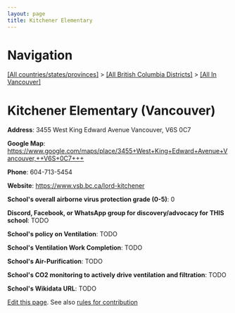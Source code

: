 ```yaml
---
layout: page
title: Kitchener Elementary
---
```

# Navigation

[[All countries/states/provinces]](../../..) > [[All British Columbia Districts]](../..) > [[All In Vancouver]](..)

# Kitchener Elementary (Vancouver)

**Address**: 3455 West King Edward Avenue Vancouver,  V6S 0C7

**Google Map**: <https://www.google.com/maps/place/3455+West+King+Edward+Avenue+Vancouver,++V6S+0C7+++>

**Phone**: 604-713-5454

**Website**: <https://www.vsb.bc.ca/lord-kitchener>

**School's overall airborne virus protection grade (0-5)**: 0

**Discord, Facebook, or WhatsApp group for discovery/advocacy for THIS school**: TODO

**School's policy on Ventilation**: TODO

**School's Ventilation Work Completion**: TODO

**School's Air-Purification**: TODO

**School's CO2 monitoring to actively drive ventilation and filtration**: TODO

**School's Wikidata URL**: TODO


[Edit this page](https://github.com/ventilate-schools/BC/edit/main/././Vancouver/Kitchener_Elementary.md). See also [rules for contribution](../../../contribution-rules/)